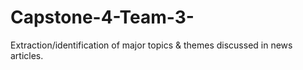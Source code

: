 # Capstone-4-Team-3-
Extraction/identification of major topics &amp; themes discussed in news articles.
